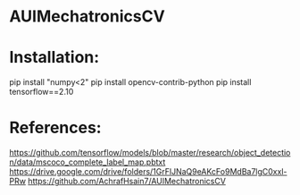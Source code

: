 # AUIMechatronicsCV

# Installation:
pip install "numpy<2"
pip install opencv-contrib-python 
pip install tensorflow==2.10


# References:
https://github.com/tensorflow/models/blob/master/research/object_detection/data/mscoco_complete_label_map.pbtxt
https://drive.google.com/drive/folders/1GrFlJNaQ9eAKcFo9MdBa7lgC0xxl-PRw
https://github.com/AchrafHsain7/AUIMechatronicsCV
